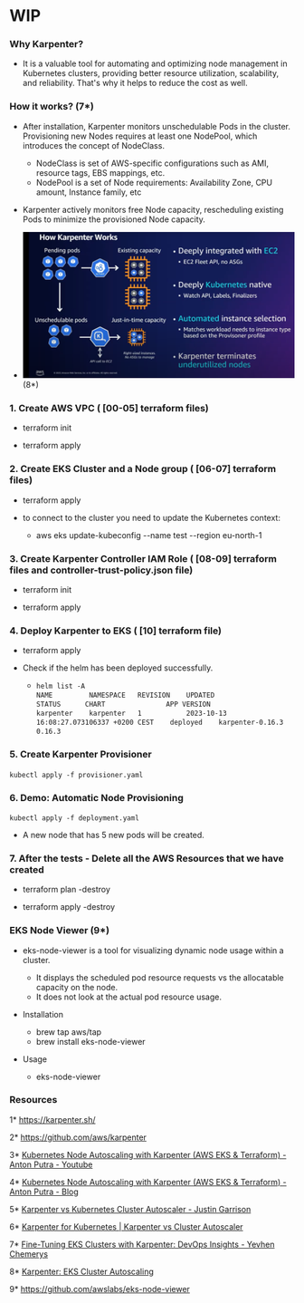 # WIP

### Why Karpenter?

- It is a valuable tool for automating and optimizing node management in Kubernetes clusters, providing better resource utilization, scalability, and reliability. That's why it helps to reduce the cost as well.

### How it works? (7*)

-  After installation, Karpenter monitors unschedulable Pods in the cluster. Provisioning new Nodes requires at least one NodePool, which introduces the concept of NodeClass.
   - NodeClass is set of AWS-specific configurations such as AMI, resource tags, EBS mappings, etc.
   - NodePool is a set of Node requirements: Availability Zone, CPU amount, Instance family, etc

- Karpenter actively monitors free Node capacity, rescheduling existing Pods to minimize the provisioned Node capacity.

- ![How It works](howitworks.png) (8*)

###  1. Create AWS VPC ( [00-05] terraform files)

  - terraform init

  - terraform apply

###  2. Create EKS Cluster and a Node group ( [06-07] terraform files)

  - terraform apply

  - to connect to the cluster you need to update the Kubernetes context:


     - aws eks update-kubeconfig --name test --region eu-north-1

###  3. Create Karpenter Controller IAM Role ( [08-09] terraform files and controller-trust-policy.json file)

  - terraform init

  - terraform apply

###  4. Deploy Karpenter to EKS ( [10] terraform file)

  - terraform apply

  - Check if the helm has been deployed successfully.

     - 
       ```
       helm list -A
       NAME     	NAMESPACE	REVISION	UPDATED                                 	STATUS  	CHART           	APP VERSION
       karpenter	karpenter	1       	2023-10-13 16:08:27.073106337 +0200 CEST	deployed	karpenter-0.16.3	0.16.3
       ```    


###  5. Create Karpenter Provisioner

 ```kubectl apply -f provisioner.yaml```


###  6. Demo: Automatic Node Provisioning

 ```kubectl apply -f deployment.yaml```

  - A new node that has 5 new pods will be created.

###  7. After the tests - Delete all the AWS Resources that we have created

  - terraform plan -destroy

  - terraform apply -destroy

### EKS Node Viewer (9*)

- eks-node-viewer is a tool for visualizing dynamic node usage within a cluster. 
  - It displays the scheduled pod resource requests vs the allocatable capacity on the node. 
  - It does not look at the actual pod resource usage.

- Installation
  - brew tap aws/tap
  - brew install eks-node-viewer

- Usage
  - eks-node-viewer


### Resources
1* https://karpenter.sh/

2* https://github.com/aws/karpenter

3* [Kubernetes Node Autoscaling with Karpenter (AWS EKS & Terraform) - Anton Putra - Youtube](https://www.youtube.com/watch?v=C_YZXpXwtbg)

4* [Kubernetes Node Autoscaling with Karpenter (AWS EKS & Terraform) - Anton Putra - Blog](https://antonputra.com/amazon/kubernetes-node-autoscaling-with-karpenter/#demo-automatic-node-provisioning)

5* [Karpenter vs Kubernetes Cluster Autoscaler - Justin Garrison](https://www.youtube.com/watch?v=3QsVRHVdOnM)

6* [Karpenter for Kubernetes | Karpenter vs Cluster Autoscaler](https://www.youtube.com/watch?v=FIBc8GkjFU0)

7* [Fine-Tuning EKS Clusters with Karpenter: DevOps Insights - Yevhen Chemerys](https://medium.com/@yevvhen/fine-tuning-eks-clusters-with-karpenter-devops-insights-159689e5160e)

8* [Karpenter: EKS Cluster Autoscaling](https://www.youtube.com/watch?v=PtsKPlYw3f4&t=1190s)

9* https://github.com/awslabs/eks-node-viewer